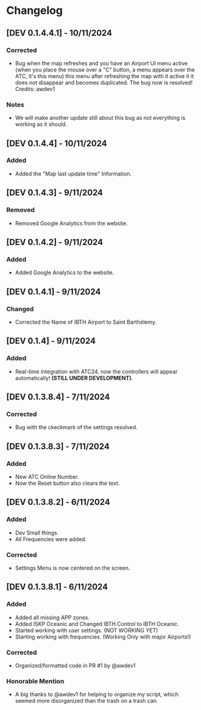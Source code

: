 # Changelog

## [DEV 0.1.4.4.1] - 10/11/2024
### Corrected
- Bug when the map refreshes and you have an Airport UI menu active (when you place the mouse over a "C" button, a menu appears over the ATC, it's this menu) this menu after refreshing the map with it active it it does not disappear and becomes duplicated. The bug now is resolved! Credits: awdev1
### Notes
- We will make another update still about this bug as not everything is working as it should.

## [DEV 0.1.4.4] - 10/11/2024
### Added
- Added the "Map last update time" Information.

## [DEV 0.1.4.3] - 9/11/2024
### Removed
- Removed Google Analytics from the website.

## [DEV 0.1.4.2] - 9/11/2024
### Added
- Added Google Analytics to the website.

## [DEV 0.1.4.1] - 9/11/2024
### Changed
- Corrected the Name of IBTH Airport to Saint Barthélemy.

## [DEV 0.1.4] - 9/11/2024
### Added
- Real-time integration with ATC24, now the controllers will appear automatically! **(STILL UNDER DEVELOPMENT)**.

## [DEV 0.1.3.8.4] - 7/11/2024
### Corrected
- Bug with the ckeckmark of the settings resolved.

## [DEV 0.1.3.8.3] - 7/11/2024
### Added
- New ATC Online Number.
- Now the Reset button also clears the text.

## [DEV 0.1.3.8.2] - 6/11/2024
### Added
- Dev Small things.
- All Frequencies were added.

### Corrected
- Settings Menu is now centered on the screen.

## [DEV 0.1.3.8.1] - 6/11/2024
### Added
- Added all missing APP zones.
- Added ISKP Oceanic and Changed IBTH Control to IBTH Oceanic.
- Started working with user settings. (NOT WORKING YET)
- Starting working with frequencies. (Working Only with major Airports!)

### Corrected
- Organized/formatted code in PR #1 by @awdev1

### Honorable Mention
- A big thanks to @awdev1 for helping to organize my script, which seemed more disorganized than the trash on a trash can.